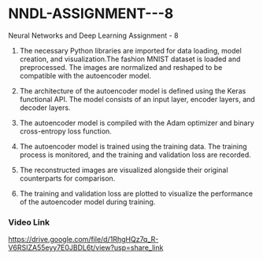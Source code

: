 # NNDL-ASSIGNMENT---8
Neural Networks and Deep Learning Assignment - 8

1. The necessary Python libraries are imported for data loading, model creation, and visualization.The fashion MNIST dataset is loaded and preprocessed. The images are normalized and reshaped to be compatible with the autoencoder model.

2. The architecture of the autoencoder model is defined using the Keras functional API. The model consists of an input layer, encoder layers, and decoder layers.

3. The autoencoder model is compiled with the Adam optimizer and binary cross-entropy loss function.

4. The autoencoder model is trained using the training data. The training process is monitored, and the training and validation loss are recorded.

5. The reconstructed images are visualized alongside their original counterparts for comparison.

6. The training and validation loss are plotted to visualize the performance of the autoencoder model during training.

### Video Link
https://drive.google.com/file/d/1RhgHQz7q_R-V6RSIZA55eyy7E0JBDL6t/view?usp=share_link
